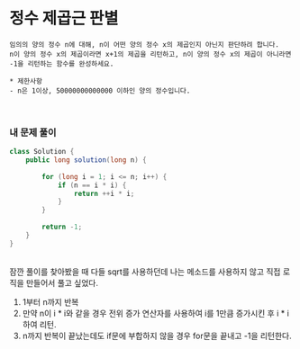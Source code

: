 # 정수 제곱근 판별

```
임의의 양의 정수 n에 대해, n이 어떤 양의 정수 x의 제곱인지 아닌지 판단하려 합니다.  
n이 양의 정수 x의 제곱이라면 x+1의 제곱을 리턴하고, n이 양의 정수 x의 제곱이 아니라면 -1을 리턴하는 함수를 완성하세요.  

* 제한사항
- n은 1이상, 50000000000000 이하인 양의 정수입니다.
```
<br>

### 내 문제 풀이  

```java
class Solution {
    public long solution(long n) {
        
        for (long i = 1; i <= n; i++) {
            if (n == i * i) {
                return ++i * i;
            }
        }
        
        return -1;
    }
}
```
<br>
잠깐 풀이를 찾아봤을 때 다들 sqrt를 사용하던데 나는 메소드를 사용하지 않고 직접 로직을 만들어서 풀고 싶었다.  

<br>

1. 1부터 n까지 반복
2. 만약 n이 i * i와 같을 경우 전위 증가 연산자를 사용하여 i를 1만큼 증가시킨 후 i * i하여 리턴.
3. n까지 반복이 끝났는데도 if문에 부합하지 않을 경우 for문을 끝내고 -1을 리턴한다.
  
<br>
